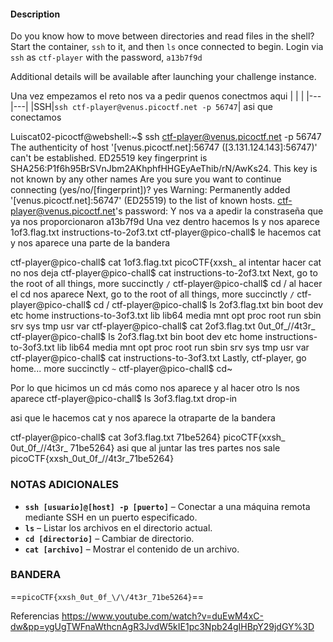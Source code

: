 #### Description

Do you know how to move between directories and read files in the shell? Start the container, `ssh` to it, and then `ls` once connected to begin. Login via `ssh` as `ctf-player` with the password, `a13b7f9d`

Additional details will be available after launching your challenge instance.

Una vez empezamos el reto 
nos va a pedir quenos conectmos aqui |   |   |
|---|---|
|SSH|`ssh ctf-player@venus.picoctf.net -p 56747`|
asi que conectamos


Luiscat02-picoctf@webshell:~$ ssh ctf-player@venus.picoctf.net -p 56747
The authenticity of host '[venus.picoctf.net]:56747 ([3.131.124.143]:56747)' can't be established.
ED25519 key fingerprint is SHA256:P1f6h95BrSVnJbm2AKhphfHHGEyAeThib/rN/AwKs24.
This key is not known by any other names
Are you sure you want to continue connecting (yes/no/[fingerprint])? yes
Warning: Permanently added '[venus.picoctf.net]:56747' (ED25519) to the list of known hosts.
ctf-player@venus.picoctf.net's password: 
Y nos va a apedir la constraseña que ya nos proporcionaron
a13b7f9d
Una vez dentro hacemos ls y nos aparece 
1of3.flag.txt  instructions-to-2of3.txt
ctf-player@pico-chall$ 
le hacemos cat y nos aparece una parte de la bandera

ctf-player@pico-chall$ cat 1of3.flag.txt 
picoCTF{xxsh_
al intentar hacer cat no nos deja 
ctf-player@pico-chall$ cat instructions-to-2of3.txt 
Next, go to the root of all things, more succinctly `/`
ctf-player@pico-chall$ cd /
al hacer el cd nos aparece 
Next, go to the root of all things, more succinctly `/`
ctf-player@pico-chall$ cd /
ctf-player@pico-chall$ ls
2of3.flag.txt  bin  boot  dev  etc  home  instructions-to-3of3.txt  lib  lib64  media  mnt  opt  proc  root  run  sbin  srv  sys  tmp  usr  var
ctf-player@pico-chall$ cat 2of3.flag.txt 
0ut_0f_\/\/4t3r_
ctf-player@pico-chall$ ls
2of3.flag.txt  bin  boot  dev  etc  home  instructions-to-3of3.txt  lib  lib64  media  mnt  opt  proc  root  run  sbin  srv  sys  tmp  usr  var
ctf-player@pico-chall$ cat instructions-to-3of3.txt 
Lastly, ctf-player, go home... more succinctly `~`
ctf-player@pico-chall$ cd~

Por lo que hicimos un cd más como nos aparece y al hacer otro ls nos aparece
ctf-player@pico-chall$ ls
3of3.flag.txt  drop-in

asi que le hacemos cat y nos aparece la otraparte de la bandera

ctf-player@pico-chall$ cat 3of3.flag.txt 
71be5264}
picoCTF{xxsh_
0ut_0f_\/\/4t3r_
71be5264}
asi que al juntar las tres partes nos sale 
picoCTF{xxsh_0ut_0f_\/\/4t3r_71be5264}


### NOTAS ADICIONALES

- **`ssh [usuario]@[host] -p [puerto]`** – Conectar a una máquina remota mediante SSH en un puerto especificado.
- **`ls`** – Listar los archivos en el directorio actual.
- **`cd [directorio]`** – Cambiar de directorio.
- **`cat [archivo]`** – Mostrar el contenido de un archivo.

### BANDERA

==`picoCTF{xxsh_0ut_0f_\/\/4t3r_71be5264}`==

Referencias
https://www.youtube.com/watch?v=duEwM4xC-dw&pp=ygUgTWFnaWthcnAgR3JvdW5kIE1pc3Npb24gIHBpY29jdGY%3D